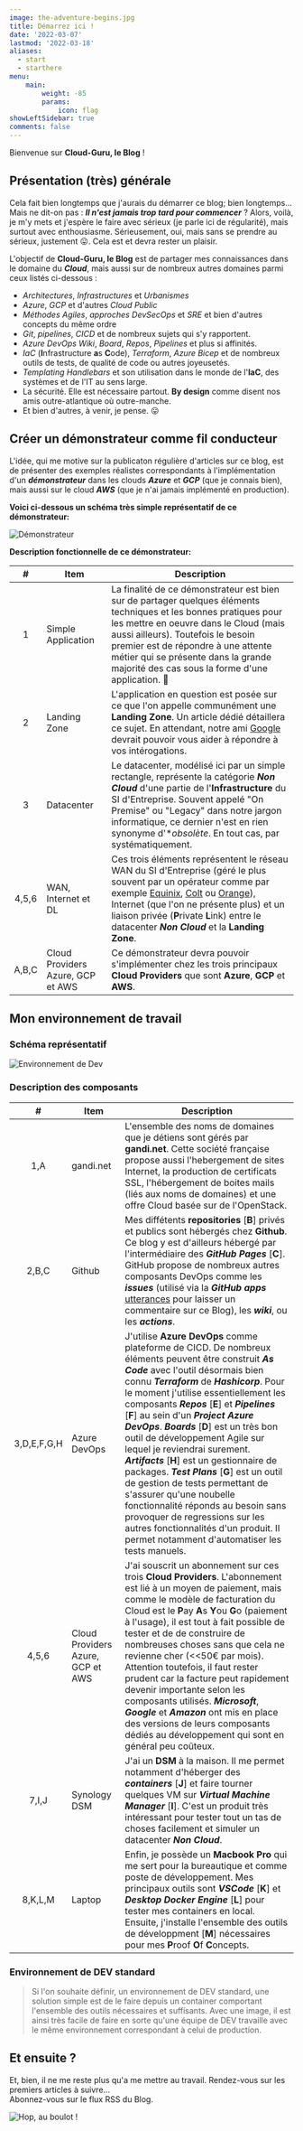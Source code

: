 ```yaml
---
image: the-adventure-begins.jpg
title: Démarrez ici !
date: '2022-03-07'
lastmod: '2022-03-18'
aliases:
  - start
  - starthere
menu:
    main: 
        weight: -85
        params:
            icon: flag
showLeftSidebar: true
comments: false
---
```


Bienvenue sur **Cloud-Guru, le Blog** !

## Présentation (très) générale

Cela fait bien longtemps que j'aurais du démarrer ce blog; bien longtemps... Mais ne dit-on pas : ***Il n'est jamais trop tard pour commencer*** ? Alors, voilà, je m'y mets et j'espère le faire avec sérieux (je parle ici de régularité), mais surtout avec enthousiasme. Sérieusement, oui, mais sans se prendre au sérieux, justement 😛. Cela est et devra rester un plaisir.

L'objectif de **Cloud-Guru, le Blog** est de partager mes connaissances dans le domaine du ***Cloud***, mais aussi sur de nombreux autres domaines parmi ceux listés ci-dessous :

- *Architectures*, *Infrastructures* et *Urbanismes*
- *Azure*, *GCP* et d'autres *Cloud Public*
- *Méthodes Agiles*, *approches DevSecOps* et *SRE* et bien d'autres concepts du même ordre
- *Git*, *pipelines*, *CICD* et de nombreux sujets qui s'y rapportent.
- *Azure DevOps Wiki*, *Board*, *Repos*, *Pipelines* et plus si affinités.
- *IaC* (**I**nfrastructure **a**s **C**ode), *Terraform*, *Azure Bicep* et de nombreux outils de tests, de qualité de code ou autres joyeusetés.
- *Templating Handlebars* et son utilisation dans le monde de l'**IaC**, des systèmes et de l'IT au sens large.
- La sécurité. Elle est nécessaire partout. **By design** comme disent nos amis outre-atlantique où outre-manche.
- Et bien d'autres, à venir, je pense. 😛

## Créer un démonstrateur comme fil conducteur

L'idée, qui me motive sur la publicaton régulière d'articles sur ce blog, est de présenter des exemples réalistes correspondants à l'implémentation d'un ***démonstrateur*** dans les clouds ***Azure*** et ***GCP*** (que je connais bien), mais aussi sur le cloud ***AWS*** (que je n'ai jamais implémenté en production).

**Voici ci-dessous un schéma très simple représentatif de ce démonstrateur:**

![Démonstrateur](img/demonstrator.jpg)

**Description fonctionnelle de ce démonstrateur:**

| # |Item|Description|
|:-:|----|-----------|
|1|Simple Application| La finalité de ce démonstrateur est bien sur de partager quelques éléments techniques et les bonnes pratiques pour les mettre en oeuvre dans le Cloud (mais aussi ailleurs). Toutefois le besoin premier est de répondre à une attente métier qui se présente dans la grande majorité des cas sous la forme d'une application. 🤗|
|2|Landing Zone|L'application en question est posée sur ce que l'on appelle communément une **Landing Zone**. Un article dédié détaillera ce sujet. En attendant, notre ami [Google](https://www.google.com/search?q=landing+zone) devrait pouvoir vous aider à répondre à vos intérogations.|
|3|Datacenter|Le datacenter, modélisé ici par un simple rectangle, représente la catégorie ***Non Cloud*** d'une partie de l'**Infrastructure** du SI d'Entreprise. Souvent appelé "On Premise" ou "Legacy" dans notre jargon informatique, ce dernier n'est en rien synonyme d'**obsolète*. En tout cas, par systématiquement.|
|4,5,6|WAN, Internet et DL|Ces trois éléments représentent le réseau WAN du SI d'Entreprise (géré le plus souvent par un opérateur comme par exemple [Equinix](https://www.equinix.fr), [Colt](https://www.colt.net) ou [Orange](https://www.orange-business.com/fr)), Internet (que l'on ne présente plus) et un liaison privée (**P**rivate **L**ink) entre le datacenter ***Non Cloud*** et la **Landing Zone**.|
|A,B,C|Cloud Providers Azure, GCP et AWS|Ce démonstrateur devra pouvoir s'implémenter chez les trois principaux **Cloud Providers** que sont **Azure**, **GCP** et **AWS**.|

## Mon environnement de travail

### Schéma représentatif

![Environnement de Dev](img/dev-environment.jpg)

### Description des composants

| # |Item|Description|
|:-:|----|-----------|
|1,A|gandi.net|L'ensemble des noms de domaines que je détiens sont gérés par **gandi.net**. Cette société française propose aussi l'hebergement de sites Internet, la production de certificats SSL, l'hébergement de boites mails (liés aux noms de domaines) et une offre Cloud basée sur de l'OpenStack.|
|2,B,C|Github|Mes diffétents **repositories** [**B**] privés et publics sont hébergés chez **Github**. Ce blog y est d'ailleurs hébergé par l'intermédiaire des ***GitHub Pages*** [**C**]. GitHub propose de nombreux autres composants DevOps comme les ***issues*** (utilisé via la ***GitHub apps*** [utterances](https://github.com/apps/utterances) pour laisser un commentaire sur ce Blog), les ***wiki***, ou les ***actions***.|
|3,D,E,F,G,H|Azure DevOps|J'utilise **Azure DevOps** comme plateforme de CICD. De nombreux éléments peuvent être construit ***As Code*** avec l'outil désormais bien connu ***Terraform*** de ***Hashicorp***. Pour le moment j'utilise essentiellement les composants ***Repos*** [**E**] et ***Pipelines*** [**F**] au sein d'un ***Project Azure DevOps***. ***Boards*** [**D**] est un très bon outil de développement Agile sur lequel je reviendrai surement. ***Artifacts*** [**H**] est un gestionnaire de packages. ***Test Plans*** [**G**] est un outil de gestion de tests permettant de s'assurer qu'une noubelle fonctionnalité réponds au besoin sans provoquer de regressions sur les autres fonctionnalités d'un produit. Il permet notamment d'automatiser les tests manuels.|
|4,5,6|Cloud Providers Azure, GCP et AWS|J'ai souscrit un abonnement sur ces trois **Cloud Providers**. L'abonnement est lié à un moyen de paiement, mais comme le modèle de facturation du Cloud est le **P**ay **A**s **Y**ou **G**o (paiement à l'usage), il est tout à fait possible de tester et de de construire de nombreuses choses sans que cela ne revienne cher (<<50€ par mois). Attention toutefois, il faut rester prudent car la facture peut rapidement devenir importante selon les composants utilisés. ***Microsoft***, ***Google*** et ***Amazon*** ont mis en place des versions de leurs composants dédiés au développement qui sont en général peu coûteux.|
|7,I,J|Synology DSM|J'ai un **DSM** à la maison. Il me permet notamment d'héberger des ***containers*** [**J**] et faire tourner quelques VM sur ***Virtual Machine Manager*** [**I**]. C'est un produit très intéressant pour tester tout un tas de choses facilement et simuler un datacenter ***Non Cloud***.|
|8,K,L,M|Laptop|Enfin, je possède un **Macbook Pro** qui me sert pour la bureautique et comme poste de développement. Mes principaux outils sont ***VSCode*** [**K**] et ***Desktop Docker Engine*** [**L**] pour tester mes containers en local. Ensuite, j'installe l'ensemble des outils de développment [**M**] nécessaires pour mes **P**roof **O**f **C**oncepts.|

### Environnement de DEV standard

> Si l'on souhaite définir, un environnement de DEV standard, une solution simple est de le faire depuis un container comportant l'ensemble des outils nécessaires et suffisants. Avec une image, il est ainsi très facile de faire en sorte qu'une équipe de DEV travaille avec le même environnement correspondant à celui de production.

## Et ensuite ?

Et, bien, il ne me reste plus qu'a me mettre au travail. Rendez-vous sur les premiers articles à suivre...\
Abonnez-vous sur le flux RSS du Blog.

![Hop, au boulot !](img/lets-get-started.jpg)
